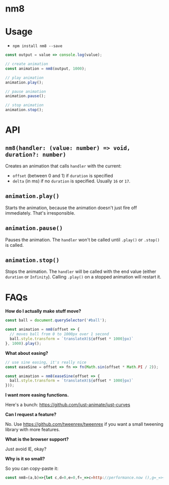 # nm8

# Usage
- `npm install nm8 --save`

```js
const output = value => console.log(value);

// create animation
const animation = nm8(output, 1000);

// play animation
animation.play();

// pause animation
animation.pause();

// stop animation
animation.stop();
```

# API
## `nm8(handler: (value: number) => void, duration?: number)`

Creates an animation that calls `handler` with the current:
- `offset` (between 0 and 1) if `duration` is specified
- `delta` (in ms) if no `duration` is specified. Usually `16` or `17`.

## `animation.play()`

Starts the animation, because the animation doesn't just fire off immediately. That's irresponsible.

## `animation.pause()`

Pauses the animation. The `handler` won't be called until `.play()` or `.stop()` is called.

## `animation.stop()`

Stops the animation. The `handler` will be called with the end value (either `duration` or `Infinity`). Calling `.play()` on a stopped animation will restart it.

# FAQs

**How do I actually make stuff move?**

```js
const ball = document.querySelector('#ball');

const animation = nm8(offset => {
  // moves ball from 0 to 1000px over 1 second
  ball.style.transform = `translateX(${offset * 1000}px)`
}, 1000).play();
```

**What about easing?**

```js
// use sine easing, it's really nice
const easeSine = offset => fn => fn(Math.sin(offset * Math.PI / 2));

const animation = nm8(easeSine(offset => {
  ball.style.transform = `translateX(${offset * 1000}px)`
}));
```

**I want more easing functions.**

Here's a bunch: https://github.com/just-animate/just-curves

**Can I request a feature?**

No. Use https://github.com/tweenrex/tweenrex if you want a small tweening library with more features.

**What is the browser support?**

Just avoid IE, okay?

**Why is it so small?**

So you can copy-paste it:

```js
const nm8=(a,b)=>{let c,d=0,e=0,f=_=>c=http://performance.now (),g=_=>{let h=-c+f();return e+=h,a(b?e/b:h),!d||e>=+b||requestAnimationFrame(g)},h={play:_=>(d=1,e>=+b&&(e=0),f(),g(),h),pause:_=>(d=0,h),stop:_=>(e=b||1/0,f(),g(),h)};return h}
```
